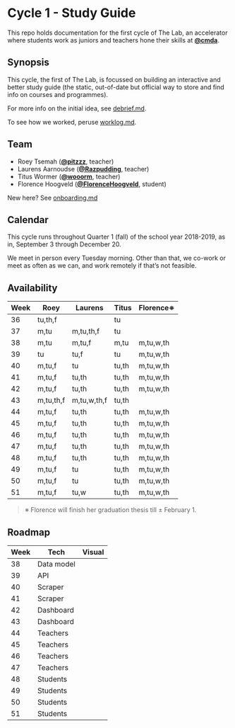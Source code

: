 # Cycle 1 - Study Guide

This repo holds documentation for the first cycle of The Lab, an accelerator
where students work as juniors and teachers hone their skills at [**@cmda**][cmda].

## Synopsis

This cycle, the first of The Lab, is focussed on building an interactive
and better study guide (the static, out-of-date but official way to store and
find info on courses and programmes).

For more info on the initial idea, see [debrief.md][debrief].

To see how we worked, peruse [worklog.md][worklog].

## Team

*   Roey Tsemah ([**@pitzzz**][pitzzz], teacher)
*   Laurens Aarnoudse ([**@Razpudding**][razpudding], teacher)
*   Titus Wormer ([**@wooorm**][wooorm], teacher)
*   Florence Hoogveld ([**@FlorenceHoogveld**][florencehoogveld], student)

New here?
See [onboarding.md][onboarding]

## Calendar

This cycle runs throughout Quarter 1 (fall) of the school year 2018-2019,
as in, September 3 through December 20.

We meet in person every Tuesday morning.
Other than that, we co-work or meet as often as we can, and work remotely if
that’s not feasible.

## Availability

| Week | Roey      | Laurens     | Titus | Florence※ |
| ---- | --------- | ----------- | ----- | --------- |
| 36   | tu,th,f   |             | tu    |           |
| 37   | m,tu      | m,tu,th,f   | tu    |           |
| 38   | m,tu      | m,tu,f      | m,tu  | m,tu,w,th |
| 39   | tu        | tu,f        | tu    | m,tu,w,th |
| 40   | m,tu,f    | tu          | tu,th | m,tu,w,th |
| 41   | m,tu,f    | tu,th       | tu,th | m,tu,w,th |
| 42   | m,tu,f    | tu,th       | tu,th | m,tu,w,th |
| 43   | m,tu,th,f | m,tu,w,th,f | tu,th |           |
| 44   | m,tu,f    | tu,th       | tu,th | m,tu,w,th |
| 45   | m,tu,f    | tu,th       | tu,th | m,tu,w,th |
| 46   | m,tu,f    | tu,th       | tu,th | m,tu,w,th |
| 47   | m,tu,f    | tu,th       | tu,th | m,tu,w,th |
| 48   | m,tu,f    | tu,th       | tu,th | m,tu,w,th |
| 49   | m,tu,f    | tu          | tu,th | m,tu,w,th |
| 50   | m,tu,f    | tu          | tu,th | m,tu,w,th |
| 51   | m,tu,f    | tu,w        | tu,th | m,tu,w,th |

> ※ Florence will finish her graduation thesis till ± February 1.

## Roadmap

| Week | Tech       | Visual |
| ---- | ---------- | ------ |
| 38   | Data model |        |
| 39   | API        |        |
| 40   | Scraper    |        |
| 41   | Scraper    |        |
| 42   | Dashboard  |        |
| 43   | Dashboard  |        |
| 44   | Teachers   |        |
| 45   | Teachers   |        |
| 46   | Teachers   |        |
| 47   | Teachers   |        |
| 48   | Students   |        |
| 49   | Students   |        |
| 50   | Students   |        |
| 51   | Students   |        |

[cmda]: https://github.com/cmda

[florencehoogveld]: https://github.com/florencehoogveld

[pitzzz]: https://github.com/pitzzz

[razpudding]: https://github.com/razpudding

[wooorm]: https://github.com/wooorm

[debrief]: debrief.md

[worklog]: worklog.md

[onboarding]: https://github.com/cmda-the-lab/meta/blob/master/onboarding.md
